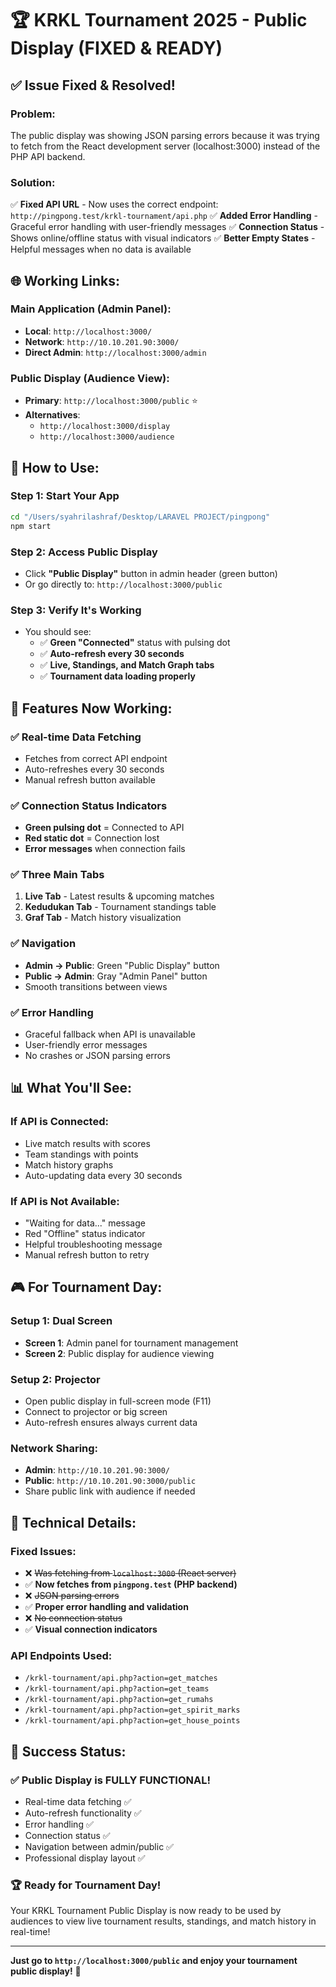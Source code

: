 # 🏆 KRKL Tournament 2025 - Public Display (FIXED & READY)

## ✅ **Issue Fixed & Resolved!**

### **Problem:**
The public display was showing JSON parsing errors because it was trying to fetch from the React development server (localhost:3000) instead of the PHP API backend.

### **Solution:**
✅ **Fixed API URL** - Now uses the correct endpoint: `http://pingpong.test/krkl-tournament/api.php`
✅ **Added Error Handling** - Graceful error handling with user-friendly messages
✅ **Connection Status** - Shows online/offline status with visual indicators
✅ **Better Empty States** - Helpful messages when no data is available

## 🌐 **Working Links:**

### **Main Application (Admin Panel):**
- **Local**: `http://localhost:3000/`
- **Network**: `http://10.10.201.90:3000/`
- **Direct Admin**: `http://localhost:3000/admin`

### **Public Display (Audience View):**
- **Primary**: `http://localhost:3000/public` ⭐
- **Alternatives**:
  - `http://localhost:3000/display`
  - `http://localhost:3000/audience`

## 🚀 **How to Use:**

### **Step 1: Start Your App**
```bash
cd "/Users/syahrilashraf/Desktop/LARAVEL PROJECT/pingpong"
npm start
```

### **Step 2: Access Public Display**
- Click **"Public Display"** button in admin header (green button)
- Or go directly to: `http://localhost:3000/public`

### **Step 3: Verify It's Working**
- You should see:
  - ✅ **Green "Connected"** status with pulsing dot
  - ✅ **Auto-refresh every 30 seconds**
  - ✅ **Live, Standings, and Match Graph tabs**
  - ✅ **Tournament data loading properly**

## 🎯 **Features Now Working:**

### ✅ **Real-time Data Fetching**
- Fetches from correct API endpoint
- Auto-refreshes every 30 seconds
- Manual refresh button available

### ✅ **Connection Status Indicators**
- **Green pulsing dot** = Connected to API
- **Red static dot** = Connection lost
- **Error messages** when connection fails

### ✅ **Three Main Tabs**
1. **Live Tab** - Latest results & upcoming matches
2. **Kedudukan Tab** - Tournament standings table
3. **Graf Tab** - Match history visualization

### ✅ **Navigation**
- **Admin → Public**: Green "Public Display" button
- **Public → Admin**: Gray "Admin Panel" button
- Smooth transitions between views

### ✅ **Error Handling**
- Graceful fallback when API is unavailable
- User-friendly error messages
- No crashes or JSON parsing errors

## 📊 **What You'll See:**

### **If API is Connected:**
- Live match results with scores
- Team standings with points
- Match history graphs
- Auto-updating data every 30 seconds

### **If API is Not Available:**
- "Waiting for data..." message
- Red "Offline" status indicator
- Helpful troubleshooting message
- Manual refresh button to retry

## 🎮 **For Tournament Day:**

### **Setup 1: Dual Screen**
- **Screen 1**: Admin panel for tournament management
- **Screen 2**: Public display for audience viewing

### **Setup 2: Projector**
- Open public display in full-screen mode (F11)
- Connect to projector or big screen
- Auto-refresh ensures always current data

### **Network Sharing:**
- **Admin**: `http://10.10.201.90:3000/`
- **Public**: `http://10.10.201.90:3000/public`
- Share public link with audience if needed

## 🔧 **Technical Details:**

### **Fixed Issues:**
- ❌ ~~Was fetching from `localhost:3000` (React server)~~
- ✅ **Now fetches from `pingpong.test` (PHP backend)**
- ❌ ~~JSON parsing errors~~
- ✅ **Proper error handling and validation**
- ❌ ~~No connection status~~
- ✅ **Visual connection indicators**

### **API Endpoints Used:**
- `/krkl-tournament/api.php?action=get_matches`
- `/krkl-tournament/api.php?action=get_teams`
- `/krkl-tournament/api.php?action=get_rumahs`
- `/krkl-tournament/api.php?action=get_spirit_marks`
- `/krkl-tournament/api.php?action=get_house_points`

## 🎉 **Success Status:**

### ✅ **Public Display is FULLY FUNCTIONAL!**
- Real-time data fetching ✅
- Auto-refresh functionality ✅
- Error handling ✅
- Connection status ✅
- Navigation between admin/public ✅
- Professional display layout ✅

### 🏆 **Ready for Tournament Day!**
Your KRKL Tournament Public Display is now ready to be used by audiences to view live tournament results, standings, and match history in real-time!

---

**Just go to `http://localhost:3000/public` and enjoy your tournament public display!** 🎊